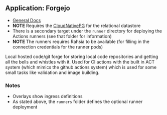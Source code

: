 ## Application: Forgejo

- [General Docs](https://forgejo.org/docs/latest/admin/installation-docker/)
- **NOTE** Requires the [CloudNativePG](../postgresql/controller/) for the 
  relational datastore
- There is a secondary target under the `runner` directory for deploying the Actions 
  runners (see that folder for information)
- **NOTE** The runners requires Rahsia to be available (for filling in the 
  connection credentials for the runner pods)

Local hosted code/git forge for storing local code repositories and getting all the
bells and whistles with it.  Used for CI actions with the built in ACT system (which
mimics the github actions system) which is used for some small tasks like validation
and image building.

### Notes

- Overlays show ingress definitions
- As stated above, the `runners` folder defines the optional runner deployment
